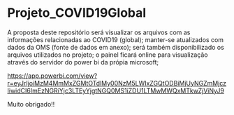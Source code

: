 # Projeto_COVID19Global

A proposta deste repositório será visualizar os arquivos com as informações relacionadas ao COVID19 (global);
manter-se atualizados com dados da OMS (fonte de dados em anexo);
será também disponibilizado os arquivos utilizados no projeto;
o painel ficará online para visualização através do servidor do power bi da própia microsoft;

https://app.powerbi.com/view?r=eyJrIjoiMzM4MmMxZGMtOTdlMy00NzM5LWIxZGQtODBiMjUyNGZmMjczIiwidCI6ImEzNGRiYjc3LTEyYjgtNGQ0MS1iZDU1LTMwMWQxMTkwZjViNyJ9

Muito obrigado!!
